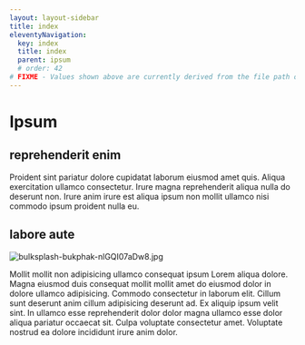 ```yaml
---
layout: layout-sidebar
title: index
eleventyNavigation:
  key: index
  title: index
  parent: ipsum
  # order: 42
# FIXME - Values shown above are currently derived from the file path only, except order which is also commented out because it is optional. Correct as desired and delete comment(s).
---
```


# Ipsum

## reprehenderit enim

Proident sint pariatur dolore cupidatat laborum eiusmod amet quis. Aliqua exercitation ullamco consectetur. Irure magna reprehenderit aliqua nulla do deserunt non. Irure anim irure est aliqua ipsum non mollit ullamco nisi commodo ipsum proident nulla eu.

## labore aute

<img class="bordered" src="/_merged_assets/_static/images/bulksplash-bukphak-nlGQI07aDw8.jpg" alt="bulksplash-bukphak-nlGQI07aDw8.jpg" />

Mollit mollit non adipisicing ullamco consequat ipsum Lorem aliqua dolore. Magna eiusmod duis consequat mollit mollit amet do eiusmod dolor in dolore ullamco adipisicing. Commodo consectetur in laborum elit. Cillum sunt deserunt anim cillum adipisicing deserunt ad. Ex aliquip ipsum velit sint. In ullamco esse reprehenderit dolor dolor magna ullamco esse dolor aliqua pariatur occaecat sit. Culpa voluptate consectetur amet. Voluptate nostrud ea dolore incididunt irure anim dolor.